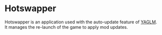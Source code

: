 # Hotswapper
Hotswapper is an application used with the auto-update feature of [YAGLM](https://github.com/w1wwwwww/YAGLM). It manages the re-launch of the game to apply mod updates.
